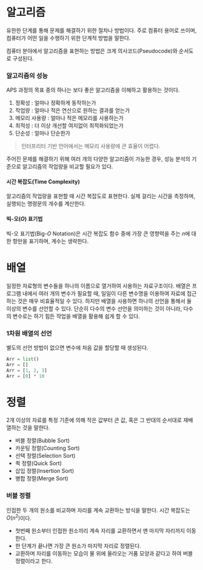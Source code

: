 # 알고리즘
유한한 단계를 통해 문제를 해결하기 위한 절차나 방법이다. 주로 컴퓨터 용어로 쓰이며, 컴퓨터가 어떤 일을 수행하기 위한 단계적 방법을 말한다.

컴퓨터 분야에서 알고리즘을 표현하는 방법은 크게 의사코드(Pseudocode)와 순서도로 구성된다.

### 알고리즘의 성능
APS 과정의 목표 중의 하나는 보다 좋은 알고리즘을 이해하고 활용하는 것이다.
1. 정확성 : 얼마나 정확하게 동작하는가
2. 작업량 : 얼마나 적은 연산으로 원하는 결과를 얻는가
3. 메모리 사용량 : 얼마나 적은 메모리를 사용하는가
4. 최적성 : 더 이상 개선할 여지없이 최적화되었는가
5. 단순성 : 얼마나 단순한가

> 인터프리터 기반 언어에서는 메모리 사용량에 큰 효율이 어렵다.

주어진 문제를 해결하기 위해 여러 개의 다양한 알고리즘이 가능한 경우, 성능 분석의 기준으로 알고리즘의 작업량을 비교할 필요가 있다.

#### 시간 복잡도(Time Complexity)
알고리즘의 작업량을 표현할 때 시간 복잡도로 표현한다. 실제 걸리는 시간을 측정하며, 실행되는 명령문의 개수를 계산한다.

#### 빅-오($O$) 표기법
빅-오 표기법(Big-$O$ Notation)은 시간 복잡도 함수 중에 가장 큰 영향력을 주는 $n$에 대한 항만을 표기하며, 계수는 생략한다.

# 배열
일정한 자료형의 변수들을 하나의 이름으로 열거하여 사용하는 자료구조이다. 배열은 프로그램 내에서 여러 개의 변수가 필요할 때, 일일이 다른 변수명을 이용하여 자료에 접근하는 것은 매우 비효율적일 수 있다. 하지만 배열을 사용하면 하나의 선언을 통해서 둘 이상의 변수를 선언할 수 있다. 단순히 다수의 변수 선언을 의미하는 것이 아니라, 다수의 변수로는 하기 힘든 작업을 배열을 활용해 쉽게 할 수 있다.

### 1차원 배열의 선언
별도의 선언 방법이 없으면 변수에 처음 값을 할당할 때 생성된다.
```py
Arr = list()
Arr = []
Arr = [1, 2, 3]
Arr = [0] * 10
```

# 정렬
2개 이상의 자료를 특정 기준에 의해 작은 값부터 큰 값, 혹은 그 반대의 순서대로 재배열하는 것을 말한다.
- 버블 정렬(Bubble Sort)
- 카운팅 정렬(Counting Sort)
- 선택 정렬(Selection Sort)
- 퀵 정렬(Quick Sort)
- 삽입 정렬(Insertion Sort)
- 병합 정렬(Merge Sort)

### 버블 정렬
인접한 두 개의 원소를 비교하며 자리를 계속 교환하는 방식을 말한다. 시간 복잡도는 $O(n^2)$이다.
- 첫번째 원소부터 인접한 원소끼리 계속 자리를 교환하면서 맨 마지막 자리까지 이동한다.
- 한 단계가 끝나면 가장 큰 원소가 마지막 자리로 정렬된다.
- 교환하며 자리를 이동하는 모습이 물 위에 올라오는 거품 모양과 같다고 하여 버블 정렬이라고 한다.